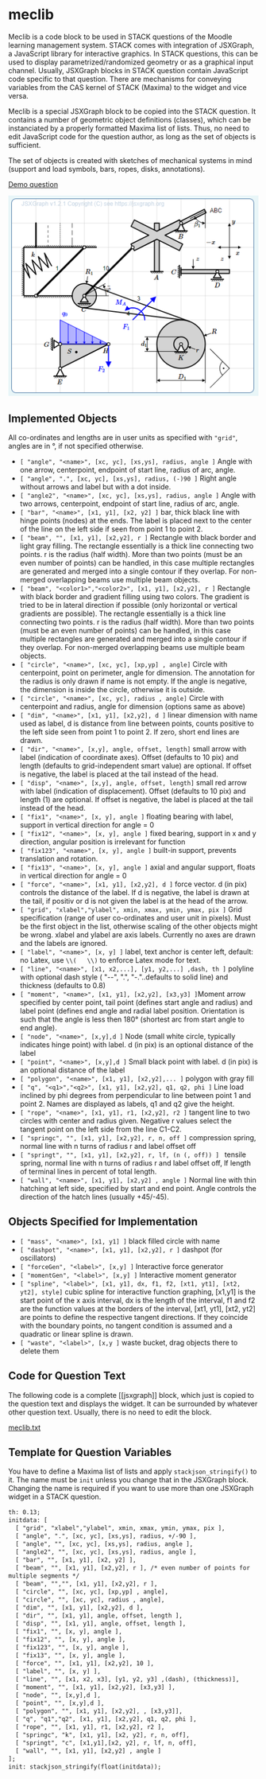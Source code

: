 # meclib

Meclib is a code block to be used in STACK questions of the Moodle learning management system. STACK comes with integration of JSXGraph, a JavaScript library for interactive graphics. In STACK questions, this can be used to display parametrized/randomized geometry or as a graphical input channel. Usually, JSXGraph blocks in STACK question contain JavaScript code specific to that question. There are mechanisms for conveying variables from the CAS kernel of STACK (Maxima) to the widget and vice versa.

Meclib is a special JSXGraph block to be copied into the STACK question. It contains a number of geometric object definitions (classes), which can be instanciated by a properly formatted Maxima list of lists. Thus, no need to edit JavaScript code for the question author, as long as the set of objects is sufficient.

The set of objects is created with sketches of mechanical systems in mind (support and load symbols, bars, ropes, disks, annotations).

[Demo question](quiz-MMM-MecLib%20Demo%20Github-20210615-1446.xml)

![Demo](demo2.png?raw=true "Screenshot from the demo question")

## Implemented Objects

All co-ordinates and lengths are in user units as specified with `"grid"`, angles are in °, if not specified otherwise.

<ul><li><code>[ "angle", "&lt;name&gt;", [xc, yc], [xs,ys], radius, angle ]</code> Angle with one arrow, centerpoint, endpoint of start line, radius of arc, angle.</li>
<li><code>[ "angle", ".", [xc, yc], [xs,ys], radius, (-)90 ]</code> Right angle without arrows and label but with a dot inside.</li>
<li><code>[ "angle2", "&lt;name&gt;", [xc, yc], [xs,ys], radius, angle ]</code> Angle with two arrows, centerpoint, endpoint of start line, radius of arc, angle.</li>
<li><code>[ "bar", "&lt;name&gt;", [x1, y1], [x2, y2] ]</code>  bar, thick black line with hinge points (nodes) at the ends. The label is placed next to the center of the line on the left side if seen from point 1 to point 2. </li>
<li><code>[ "beam", "", [x1, y1], [x2,y2], r ]</code> Rectangle with black border and light gray filling. The rectangle essentially is a thick line connecting two points. r is the radius (half width). More than two points (must be an even number of points) can be handled, in this case multiple rectangles are generated and merged into a single contour if they overlap. For non-merged overlapping beams use multiple beam objects.</li>
<li><code>[ "beam", "&lt;color1&gt;","&lt;color2&gt;", [x1, y1], [x2,y2], r ]</code> Rectangle with black border and gradient filling using two colors. The gradient is tried to be in lateral direction if possible (only horizontal or vertical gradients are possible). The rectangle essentially is a thick line connecting two points. r is the radius (half width).  More than two points (must be an even number of points) can be handled, in this case multiple rectangles are generated and merged into a single contour if they overlap.  For non-merged overlapping beams use multiple beam objects.</li>
<li><code>[ "circle", "&lt;name&gt;", [xc, yc], [xp,yp] , angle]</code> Circle with centerpoint, point on perimeter, angle for dimension.  The annotation for the radius is only drawn if name is not empty. If the angle is negative, the dimension is inside the circle, otherwise it is outside.</li>
<li><code>[ "circle", "&lt;name&gt;", [xc, yc], radius , angle]</code> Circle with centerpoint and radius, angle for dimension (options same as above)</li>
<li><code>[ "dim", "&lt;name&gt;", [x1, y1], [x2,y2], d ]</code> linear dimension with name used as label, d is distance from line between points, counts positive to the left side seen from point 1 to point 2. If zero, short end lines are drawn.</li>
<li><code>[ "dir", "&lt;name&gt;", [x,y], angle, offset, length]</code> small arrow with label (indication of coordinate axes). Offset (defaults to 10 pix) and length (defaults to grid-independent smart value) are optional. If offset is negative, the label is placed at the tail instead of the head.</li>
<li><code>[ "disp", "&lt;name&gt;", [x,y], angle, offset, length]</code> small red arrow with label (indication of displacement). Offset (defaults to 10 pix) and length (1) are optional. If offset is negative, the label is placed at the tail instead of the head.</li>
<li><code>[ "fix1", "&lt;name&gt;", [x, y], angle ]</code> floating bearing with label, support in vertical direction for angle = 0</li>
<li><code>[ "fix12", "&lt;name&gt;", [x, y], angle ]</code> fixed bearing, support in x and y direction, angular position is irrelevant for function</li>
<li><code>[ "fix123", "&lt;name&gt;", [x, y], angle ]</code> built-in support, prevents translation and rotation.</li>
<li><code>[ "fix13", "&lt;name&gt;", [x, y], angle ]</code> axial and angular support, floats in vertical direction for angle = 0</li>
<li><code>[ "force", "&lt;name&gt;", [x1, y1], [x2,y2], d ]</code> force vector. d (in pix) controls the distance of the label. If d is negative, the label is drawn at the tail, if positiv or d is not given the label is at the head of the arrow.</li>
<li><code>[ "grid", "xlabel","ylabel", xmin, xmax, ymin, ymax, pix ]</code> Grid specification (range of user co-ordinates and user unit in pixels). Must be the first object in the list, otherwise scaling of the other objects might be wrong. xlabel and ylabel are axis labels. Currently no axes are drawn and the labels are ignored.</li>
<li><code>[ "label", "&lt;name&gt;", [x, y] ]</code> label, text anchor is center left, default: no Latex, use <code>\<span class="nolink">\(   \\)</span></code> to enforce Latex mode for text.</li>
<li><code>[ "line", "&lt;name&gt;", [x1, x2,...], [y1, y2,...] ,dash, th ]</code>  polyline with optional dash style ( "--", ".", "-."..defaults to solid line) and thickness (defaults to 0.8)</li>
<li><code>[ "moment", "&lt;name&gt;", [x1, y1], [x2,y2], [x3,y3] ]</code>Moment arrow specified by center point, tail point (defines start angle and radius) and label point (defines end angle and radial label position. Orientation is such that the angle is less then 180° (shortest arc from start angle to end angle).</li>
<li><code>[ "node", "&lt;name&gt;", [x,y],d ]</code> Node (small white circle, typically indicates hinge point) with label. d (in pix) is an optional distance of the label</li>
<li><code>[ "point", "&lt;name&gt;", [x,y],d ]</code> Small black point with label. d (in pix) is an optional distance of the label</li>
<li><code>[ "polygon", "&lt;name&gt;", [x1, y1], [x2,y2],... ]</code> polygon with gray fill</li>
<li><code>[ "q", "&lt;q1&gt;","&lt;q2&gt;", [x1, y1], [x2,y2], q1, q2, phi ]</code> Line load inclined by phi degrees from perpendicular to line between point 1 and point 2. Names are displayed as labels, q1 and q2 give the height.</li>
<li><code>[ "rope", "&lt;name&gt;", [x1, y1], r1, [x2,y2], r2 ]</code> tangent line to two circles with center and radius given. Negative r values select the tangent point on the left side from the line C1-C2.</li>
<li><code>[ "springc", "", [x1, y1], [x2,y2], r, n, off ]</code>  compression spring, normal line with n turns of radius r and label offset off</li>
<li><code>[ "springt", "", [x1, y1], [x2,y2], r, lf, (n (, off)) ] </code>  tensile spring, normal line with n turns of radius r and label offset off, lf length of terminal lines in percent of total length.</li>
<li><code>[ "wall", "&lt;name&gt;", [x1, y1], [x2,y2] , angle ]</code> Normal line with thin hatching at left side, specified by start and end point. Angle controls the direction of the hatch lines (usually +45/-45).</li>
</ul>

## Objects Specified for Implementation

<ul>
<li><code>[ "mass", "&lt;name&gt;", [x1, y1] ]</code> black filled circle with name</li>
<li><code>[ "dashpot", "&lt;name&gt;", [x1, y1], [x2,y2], r ]</code> dashpot (for oscillators)</li>
<li><code>[ "forceGen", "&lt;label&gt;", [x,y] ]</code> Interactive force generator</li>
<li><code>[ "momentGen", "&lt;label&gt;", [x,y] ]</code> Interactive moment generator</li>
<li><code>[ "spline", "&lt;label&gt;", [x1, y1], dx, f1, f2, [xt1, yt1], [xt2, yt2], style]</code> cubic spline for interactive function graphing, [x1,y1] is the start point of the x axis interval, dx is the length of the interval, f1 and f2 are the function values at the borders of the interval, [xt1, yt1], [xt2, yt2] are points to define the respective tangent directions. If they coincide with the boundary points, no tangent condition is assumed and a quadratic or linear spline is drawn.</li>
<li><code>[ "waste", "&lt;label&gt;", [x,y ]</code> waste bucket, drag objects there to delete them</li>
</ul>

## Code for Question Text

The following code is a complete [[jsxgraph]] block, which just is copied to the question text and displays the widget. It can be surrounded by whatever other question text.
Usually, there is no need to edit the block.

[meclib.txt](meclib.txt)

## Template for Question Variables

You have to define a Maxima list of lists and apply `stackjson_stringify()` to it. The name must be `init` unless you change that in the JSXGraph block.
Changing the name is required if you want to use more than one JSXGraph widget in a STACK question.

```
th: 0.13;
initdata: [ 
  [ "grid", "xlabel","ylabel", xmin, xmax, ymin, ymax, pix ],
  [ "angle", ".", [xc, yc], [xs,ys], radius, +/-90 ],
  [ "angle", "", [xc, yc], [xs,ys], radius, angle ],
  [ "angle2", "", [xc, yc], [xs,ys], radius, angle ],
  [ "bar", "", [x1, y1], [x2, y2] ],
  [ "beam", "", [x1, y1], [x2,y2], r ], /* even number of points for multiple segments */
  [ "beam", "","", [x1, y1], [x2,y2], r ],
  [ "circle", "", [xc, yc], [xp,yp] , angle],
  [ "circle", "", [xc, yc], radius , angle],
  [ "dim", "", [x1, y1], [x2,y2], d ],
  [ "dir", "", [x1, y1], angle, offset, length ],
  [ "disp", "", [x1, y1], angle, offset, length ],
  [ "fix1", "", [x, y], angle ],
  [ "fix12", "", [x, y], angle ],
  [ "fix123", "", [x, y], angle ],
  [ "fix13", "", [x, y], angle ],
  [ "force", "", [x1, y1], [x2,y2], 10 ],
  [ "label", "", [x, y] ],
  [ "line", "", [x1, x2, x3], [y1, y2, y3] ,(dash), (thickness)],
  [ "moment", "", [x1, y1], [x2,y2], [x3,y3] ],
  [ "node", "", [x,y],d ],
  [ "point", "", [x,y],d ],
  [ "polygon", "", [x1, y1], [x2,y2], , [x3,y3]],
  [ "q", "q1","q2", [x1, y1], [x2,y2], q1, q2, phi ],
  [ "rope", "", [x1, y1], r1, [x2,y2], r2 ],
  [ "springc", "k", [x1, y1], [x2, y2], r, n, off],
  [ "springt", "c", [x1,y1],[x2, y2], r, lf, n, off],
  [ "wall", "", [x1, y1], [x2,y2] , angle ]
];
init: stackjson_stringify(float(initdata));
```
